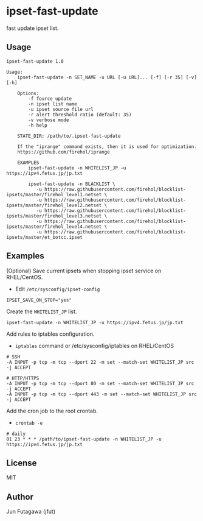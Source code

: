 # ipset-fast-update

fast update ipset list.

## Usage

```
ipset-fast-update 1.0

Usage:
    ipset-fast-update -n SET_NAME -u URL [-u URL]... [-f] [-r 35] [-v] [-h]

    Options:
        -f fource update
        -n ipset list name
        -u ipset source file url
        -r alert threshold ratio (default: 35)
        -v verbose mode
        -h help

    STATE_DIR: /path/to/.ipset-fast-update

    If the "iprange" command exists, then it is used for optimization.
    https://github.com/firehol/iprange

    EXAMPLES
        ipset-fast-update -n WHITELIST_JP -u https://ipv4.fetus.jp/jp.txt

        ipset-fast-update -n BLACKLIST \
           -u https://raw.githubusercontent.com/firehol/blocklist-ipsets/master/firehol_level1.netset \
           -u https://raw.githubusercontent.com/firehol/blocklist-ipsets/master/firehol_level2.netset \
           -u https://raw.githubusercontent.com/firehol/blocklist-ipsets/master/firehol_level3.netset \
           -u https://raw.githubusercontent.com/firehol/blocklist-ipsets/master/firehol_level4.netset \
           -u https://raw.githubusercontent.com/firehol/blocklist-ipsets/master/et_botcc.ipset
```

## Examples

(Optional) Save current ipsets when stopping ipset service on RHEL/CentOS.

- Edit `/etc/sysconfig/ipset-config`

```
IPSET_SAVE_ON_STOP="yes"
```

Create the `WHITELIST_JP` list.

```
ipset-fast-update -n WHITELIST_JP -u https://ipv4.fetus.jp/jp.txt
```

Add rules to iptables configuration.

- `iptables` command or /etc/sysconfig/iptables on RHEL/CentOS

```
# SSH
-A INPUT -p tcp -m tcp --dport 22 -m set --match-set WHITELIST_JP src -j ACCEPT

# HTTP/HTTPS
-A INPUT -p tcp -m tcp --dport 80 -m set --match-set WHITELIST_JP src -j ACCEPT
-A INPUT -p tcp -m tcp --dport 443 -m set --match-set WHITELIST_JP src -j ACCEPT
```

Add the cron job to the root crontab.

- `crontab -e`

```
# daily
01 23 * * * /path/to/ipset-fast-update -n WHITELIST_JP -u https://ipv4.fetus.jp/jp.txt
```

## License

MIT

## Author

Jun Futagawa (jfut)


